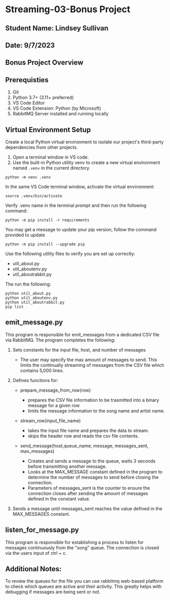 # Streaming-03-Bonus Project
## Student Name: Lindsey Sullivan
## Date: 9/7/2023

## Bonus Project Overview

## Prerequisties
1. Git
1. Python 3.7+ (3.11+ preferred)
1. VS Code Editor
1. VS Code Extension: Python (by Microsoft)
1. RabbitMQ Server installed and running locally

## Virtual Environment Setup
Create a local Python virtual environment to isolate our project's third-party dependencies from other projects.

1. Open a terminal window in VS code.
1. Use the built-in Python utility venv to create a new virtual environment named `.venv` in the current directory.

```shell
python -m venv .venv
```

In the same VS Code terminal window, activate the virtual environment:

`source .venv/bin/activate`

Verify .venv name in the terminal prompt and then run the following command:

`python -m pip install -r requirements`

You may get a message to update your pip version, follow the command provided to update

`python -m pip install --upgrade pip`

Use the following utility files to verify you are set up correctly:
- util_about.py
- util_aboutenv.py
- util_aboutrabbit.py

The run the following:

```shell
python util_about.py
python util_aboutenv.py
python util_aboutrabbit.py
pip list
```


## emit_message.py

This program is responsible for emit_messages from a dedicated CSV file via RabbitMQ. The program completes the following:
1. Sets constants for the input file, host, and number of messages
    - The user may specify the max amount of messages to send. This limits the continually streaming of messages from the CSV file which contains 5,000 lines.
1. Defines functions for:
    - prepare_message_from_row(row)
        - prepares the CSV file information to be trasmitted into a binary message for a given row
        - limits the message information to the song name and artist name.
    - stream_row(input_file_name)
        - takes the input file name and prepares the data to stream.
        - skips the header row and reads the csv file contents.

    - send_message(host,queue_name, message, messages_sent, max_messages)
        - Creates and sends a message to the queue, waits 3 seconds before transmitting another message. 
        - Looks at the MAX_MESSAGE constant defined in the program to determine the number of messages to send before closing the connection.
        - Parameters of messages_sent is the counter to ensure the connection closes after sending the amount of messages defined in the constant value.

1. Sends a message until messages_sent reaches the value defined in the MAX_MESSAGES constant.

## listen_for_message.py

This program is responsible for establishing a process to listen for messages continuously from the "song" queue. The connection is closed via the users input of ctrl + c. 


## Additional Notes:

To review the queues for the file you can use rabbitmq web-based platform to check which queues are active and their activity. This greatly helps with debugging if messages are being sent or not. 
